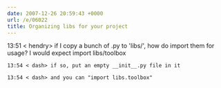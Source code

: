 ```yaml
---
date: 2007-12-26 20:59:43 +0000
url: /e/06022
title: Organizing libs for your project
---
```


13:51 < hendry> if I copy a bunch of .py to 'libs/', how do import them for usage? I would expect import libs/toolbox

	13:54 < dash> if so, put an empty __init__.py file in it

	13:54 < dash> and you can "import libs.toolbox"
